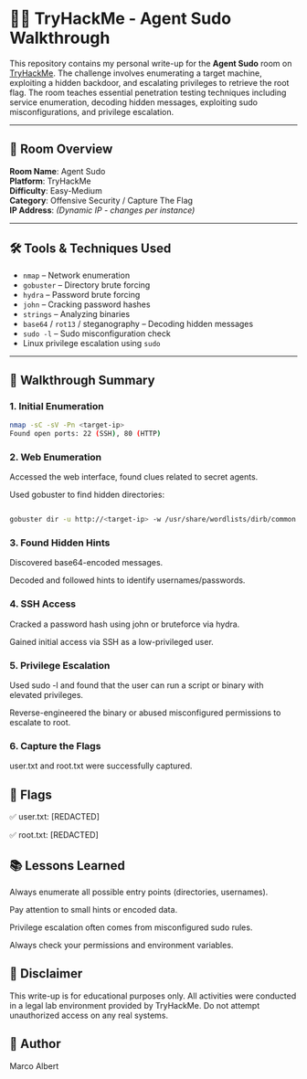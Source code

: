# 🕵️‍♂️ TryHackMe - Agent Sudo Walkthrough

This repository contains my personal write-up for the **Agent Sudo** room on [TryHackMe](https://tryhackme.com/). The challenge involves enumerating a target machine, exploiting a hidden backdoor, and escalating privileges to retrieve the root flag. The room teaches essential penetration testing techniques including service enumeration, decoding hidden messages, exploiting sudo misconfigurations, and privilege escalation.

---

## 🧠 Room Overview

**Room Name**: Agent Sudo  
**Platform**: TryHackMe  
**Difficulty**: Easy-Medium  
**Category**: Offensive Security / Capture The Flag  
**IP Address**: *(Dynamic IP - changes per instance)*

---

## 🛠️ Tools & Techniques Used

- `nmap` – Network enumeration  
- `gobuster` – Directory brute forcing  
- `hydra` – Password brute forcing  
- `john` – Cracking password hashes  
- `strings` – Analyzing binaries  
- `base64` / `rot13` / steganography – Decoding hidden messages  
- `sudo -l` – Sudo misconfiguration check  
- Linux privilege escalation using `sudo`  

---

## 🧭 Walkthrough Summary

### 1. **Initial Enumeration**
```bash
nmap -sC -sV -Pn <target-ip>
Found open ports: 22 (SSH), 80 (HTTP)
```

### 2. Web Enumeration
Accessed the web interface, found clues related to secret agents.

Used gobuster to find hidden directories:

```bash

gobuster dir -u http://<target-ip> -w /usr/share/wordlists/dirb/common.txt

```

### 3. Found Hidden Hints
Discovered base64-encoded messages.

Decoded and followed hints to identify usernames/passwords.

### 4. SSH Access
Cracked a password hash using john or bruteforce via hydra.

Gained initial access via SSH as a low-privileged user.

### 5. Privilege Escalation
Used sudo -l and found that the user can run a script or binary with elevated privileges.

Reverse-engineered the binary or abused misconfigured permissions to escalate to root.

### 6. Capture the Flags
user.txt and root.txt were successfully captured.

## 🏁 Flags
✅ user.txt: [REDACTED]

✅ root.txt: [REDACTED]

## 📚 Lessons Learned
Always enumerate all possible entry points (directories, usernames).

Pay attention to small hints or encoded data.

Privilege escalation often comes from misconfigured sudo rules.

Always check your permissions and environment variables.

## 📁 Disclaimer
This write-up is for educational purposes only. All activities were conducted in a legal lab environment provided by TryHackMe. Do not attempt unauthorized access on any real systems.

## 📌 Author
Marco Albert
